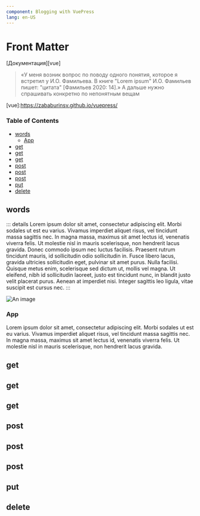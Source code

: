 ```yaml
---
component: Blogging with VuePress
lang: en-US
---
```


# Front Matter

[Документация][vue]
> «У меня возник вопрос по поводу одного понятия, которое я встретил у И.О. Фамильева. В книге "Lorem ipsum" И.О. Фамильев пишет: "цитата" [Фамильев 2020: 14].»
> А дальше нужно спрашивать конкретно по непонятным вещам


[vue]:https://zababurinsv.github.io/vuepress/<!-- Generated by documentation.js. Update this documentation by updating the source code. -->

### Table of Contents

-   [words][1]
    -   [App][2]
-   [get][3]
-   [get][4]
-   [get][5]
-   [post][6]
-   [post][7]
-   [post][8]
-   [put][9]
-   [delete][10]

## words

<demo-component />

::: details
 Lorem ipsum dolor sit amet, consectetur adipiscing elit. Morbi sodales ut est eu varius. Vivamus imperdiet aliquet risus, vel tincidunt massa sagittis nec. In magna massa, maximus sit amet lectus id, venenatis viverra felis. Ut molestie nisl in mauris scelerisque, non hendrerit lacus gravida. Donec commodo ipsum nec luctus facilisis. Praesent rutrum tincidunt mauris, id sollicitudin odio sollicitudin in. Fusce libero lacus, gravida ultricies sollicitudin eget, pulvinar sit amet purus. Nulla facilisi. Quisque metus enim, scelerisque sed dictum ut, mollis vel magna. Ut eleifend, nibh id sollicitudin laoreet, justo est tincidunt nunc, in blandit justo velit placerat purus. Aenean at imperdiet nisi. Integer sagittis leo ligula, vitae suscipit est cursus nec.
:::

![An image][11]

### App

Lorem ipsum dolor sit amet, consectetur adipiscing elit. Morbi sodales ut est eu varius. Vivamus imperdiet aliquet risus, vel tincidunt massa sagittis nec. In magna massa, maximus sit amet lectus id, venenatis viverra felis. Ut molestie nisl in mauris scelerisque, non hendrerit lacus gravida.

## get

## get

## get

## post

## post

## post

## put

## delete

[1]: #words

[2]: #app

[3]: #get

[4]: #get-1

[5]: #get-2

[6]: #post

[7]: #post-1

[8]: #post-2

[9]: #put

[10]: #delete

[11]: /images/monopoly/board/default/images/baltic-avenue.png
